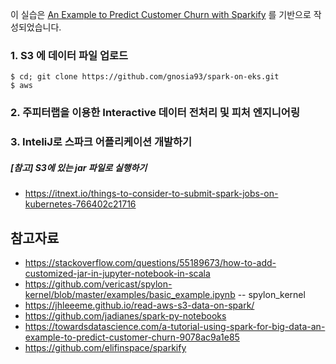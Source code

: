 이 실습은 [An Example to Predict Customer Churn with Sparkify](https://towardsdatascience.com/a-tutorial-using-spark-for-big-data-an-example-to-predict-customer-churn-9078ac9a1e85) 를 기반으로 작성되었습니다.


### 1. S3 에 데이터 파일 업로드 ###

```
$ cd; git clone https://github.com/gnosia93/spark-on-eks.git
$ aws 
```



### 2. 주피터랩을 이용한 Interactive 데이터 전처리 및 피처 엔지니어링 ##### 



### 3. InteliJ로 스파크 어플리케이션 개발하기 ###






##### [참고] S3에 있는 jar 파일로 실행하기 ##### 

* https://itnext.io/things-to-consider-to-submit-spark-jobs-on-kubernetes-766402c21716



## 참고자료 ##
* https://stackoverflow.com/questions/55189673/how-to-add-customized-jar-in-jupyter-notebook-in-scala
* https://github.com/vericast/spylon-kernel/blob/master/examples/basic_example.ipynb    -- spylon_kernel 
* https://jhleeeme.github.io/read-aws-s3-data-on-spark/
* https://github.com/jadianes/spark-py-notebooks
* https://towardsdatascience.com/a-tutorial-using-spark-for-big-data-an-example-to-predict-customer-churn-9078ac9a1e85
* https://github.com/elifinspace/sparkify


